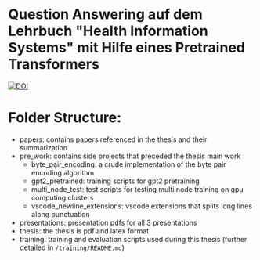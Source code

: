 # Question Answering auf dem Lehrbuch "Health Information Systems" mit Hilfe eines Pretrained Transformers

[![DOI](https://zenodo.org/badge/610795720.svg)](https://zenodo.org/badge/latestdoi/610795720)

# Folder Structure:
- papers: contains papers referenced in the thesis and their summarization
- pre_work: contains side projects that preceded the thesis main work
  - byte_pair_encoding: a crude implementation of the byte pair encoding algorithm
  - gpt2_pretrained: training scripts for gpt2 pretraining
  - multi_node_test: test scripts for testing multi node training on gpu computing clusters
  - vscode_newline_extensions: vscode extensions that splits long lines along punctuation
- presentations: presentation pdfs for all 3 presentations
- thesis: the thesis is pdf and latex format
- training: training and evaluation scripts used during this thesis (further detailed in `/training/README.md`)